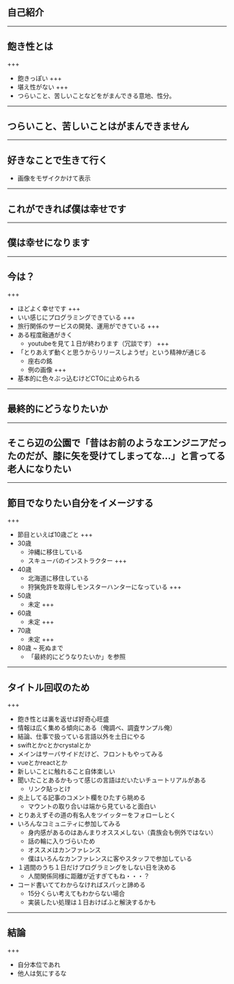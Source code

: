## 自己紹介

---

## 飽き性とは
+++
- 飽きっぽい
+++
- 堪え性がない
+++
- つらいこと、苦しいことなどをがまんできる意地、性分。

---

## つらいこと、苦しいことはがまんできません

---

## 好きなことで生きて行く
- 画像をモザイクかけて表示

---

## これができれば僕は幸せです

---

## 僕は幸せになります

---

## 今は？
+++
- ほどよく幸せです
+++
- いい感じにプログラミングできている
+++
- 旅行関係のサービスの開発、運用ができている
+++
- ある程度融通がきく
  - youtubeを見て１日が終わります（冗談です）
+++
- 「とりあえず動くと思うからリリースしようぜ」という精神が通じる
    - 座右の銘
    - 例の画像
+++
- 基本的に色々ぶっ込むけどCTOに止められる

---

## 最終的にどうなりたいか

---

## そこら辺の公園で「昔はお前のようなエンジニアだったのだが、膝に矢を受けてしまってな…」と言ってる老人になりたい

---

## 節目でなりたい自分をイメージする
+++
- 節目といえば10歳ごと
+++
- 30歳
  - 沖縄に移住している
  - スキューバのインストラクター
+++
- 40歳
    - 北海道に移住している
    - 狩猟免許を取得しモンスターハンターになっている
+++
- 50歳
  - 未定
+++
- 60歳
  - 未定
+++
- 70歳
  - 未定
+++
- 80歳 ~ 死ぬまで
    - 「最終的にどうなりたいか」を参照

---

## タイトル回収のため
+++
- 飽き性とは裏を返せば好奇心旺盛
- 情報は広く集める傾向にある（俺調べ、調査サンプル俺）
- 結論、仕事で扱っている言語以外を土日にやる
- swiftとかcとかcrystalとか
- メインはサーバサイドだけど、フロントもやってみる
- vueとかreactとか
- 新しいことに触れること自体楽しい
- 聞いたことあるかもって感じの言語はだいたいチュートリアルがある
  - リンク貼っとけ
- 炎上してる記事のコメント欄をひたすら眺める
  - マウントの取り合いは端から見ていると面白い
- とりあえずその道の有名人をツイッターをフォローしとく
- いろんなコミュニティに参加してみる
  - 身内感があるのはあんまりオススメしない（貴族会も例外ではない）
  - 話の輪に入りづらいため
  - オススメはカンファレンス
  - 僕はいろんなカンファレンスに客やスタッフで参加している
- １週間のうち１日だけプログラミングをしない日を決める
  - 人間関係同様に距離が近すぎてもね・・・？
- コード書いててわからなければスパッと諦める
  - 15分くらい考えてもわからない場合
  - 実装したい処理は１日おけばふと解決するかも

---

## 結論
+++
- 自分本位であれ
- 他人は気にするな




